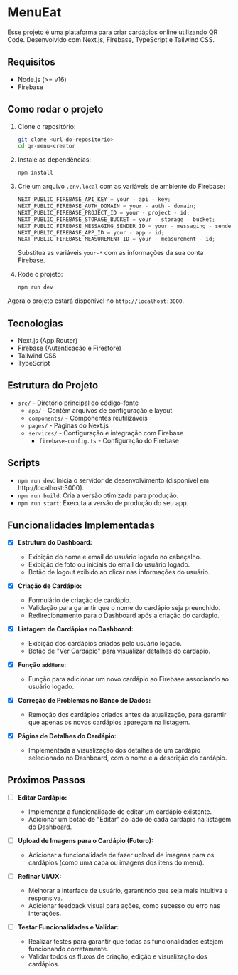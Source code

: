 # MenuEat

Esse projeto é uma plataforma para criar cardápios online utilizando QR Code. Desenvolvido com Next.js, Firebase, TypeScript e Tailwind CSS.

## Requisitos

- Node.js (>= v16)
- Firebase

## Como rodar o projeto

1. Clone o repositório:

   ```bash
   git clone <url-do-repositorio>
   cd qr-menu-creator
   ```

2. Instale as dependências:

   ```bash
   npm install
   ```

3. Crie um arquivo `.env.local` com as variáveis de ambiente do Firebase:

   ```ts
   NEXT_PUBLIC_FIREBASE_API_KEY = your - api - key;
   NEXT_PUBLIC_FIREBASE_AUTH_DOMAIN = your - auth - domain;
   NEXT_PUBLIC_FIREBASE_PROJECT_ID = your - project - id;
   NEXT_PUBLIC_FIREBASE_STORAGE_BUCKET = your - storage - bucket;
   NEXT_PUBLIC_FIREBASE_MESSAGING_SENDER_ID = your - messaging - sender - id;
   NEXT_PUBLIC_FIREBASE_APP_ID = your - app - id;
   NEXT_PUBLIC_FIREBASE_MEASUREMENT_ID = your - measurement - id;
   ```

   Substitua as variáveis `your-*` com as informações da sua conta Firebase.

4. Rode o projeto:
   ```bash
   npm run dev
   ```

Agora o projeto estará disponível no `http://localhost:3000`.

## Tecnologias

- Next.js (App Router)
- Firebase (Autenticação e Firestore)
- Tailwind CSS
- TypeScript

## Estrutura do Projeto

- `src/` - Diretório principal do código-fonte
  - `app/` - Contém arquivos de configuração e layout
  - `components/` - Componentes reutilizáveis
  - `pages/` - Páginas do Next.js
  - `services/` - Configuração e integração com Firebase
    - `firebase-config.ts` - Configuração do Firebase

## Scripts

- `npm run dev`: Inicia o servidor de desenvolvimento (disponível em http://localhost:3000).
- `npm run build`: Cria a versão otimizada para produção.
- `npm run start`: Executa a versão de produção do seu app.

## Funcionalidades Implementadas

- [x] **Estrutura do Dashboard:**

  - Exibição do nome e email do usuário logado no cabeçalho.
  - Exibição de foto ou iniciais do email do usuário logado.
  - Botão de logout exibido ao clicar nas informações do usuário.

- [x] **Criação de Cardápio:**

  - Formulário de criação de cardápio.
  - Validação para garantir que o nome do cardápio seja preenchido.
  - Redirecionamento para o Dashboard após a criação do cardápio.

- [x] **Listagem de Cardápios no Dashboard:**

  - Exibição dos cardápios criados pelo usuário logado.
  - Botão de "Ver Cardápio" para visualizar detalhes do cardápio.

- [x] **Função `addMenu`:**

  - Função para adicionar um novo cardápio ao Firebase associando ao usuário logado.

- [x] **Correção de Problemas no Banco de Dados:**

  - Remoção dos cardápios criados antes da atualização, para garantir que apenas os novos cardápios apareçam na listagem.

- [x] **Página de Detalhes do Cardápio:**
  - Implementada a visualização dos detalhes de um cardápio selecionado no Dashboard, com o nome e a descrição do cardápio.

## Próximos Passos

- [ ] **Editar Cardápio:**

  - Implementar a funcionalidade de editar um cardápio existente.
  - Adicionar um botão de "Editar" ao lado de cada cardápio na listagem do Dashboard.

- [ ] **Upload de Imagens para o Cardápio (Futuro):**

  - Adicionar a funcionalidade de fazer upload de imagens para os cardápios (como uma capa ou imagens dos itens do menu).

- [ ] **Refinar UI/UX:**

  - Melhorar a interface de usuário, garantindo que seja mais intuitiva e responsiva.
  - Adicionar feedback visual para ações, como sucesso ou erro nas interações.

- [ ] **Testar Funcionalidades e Validar:**
  - Realizar testes para garantir que todas as funcionalidades estejam funcionando corretamente.
  - Validar todos os fluxos de criação, edição e visualização dos cardápios.
